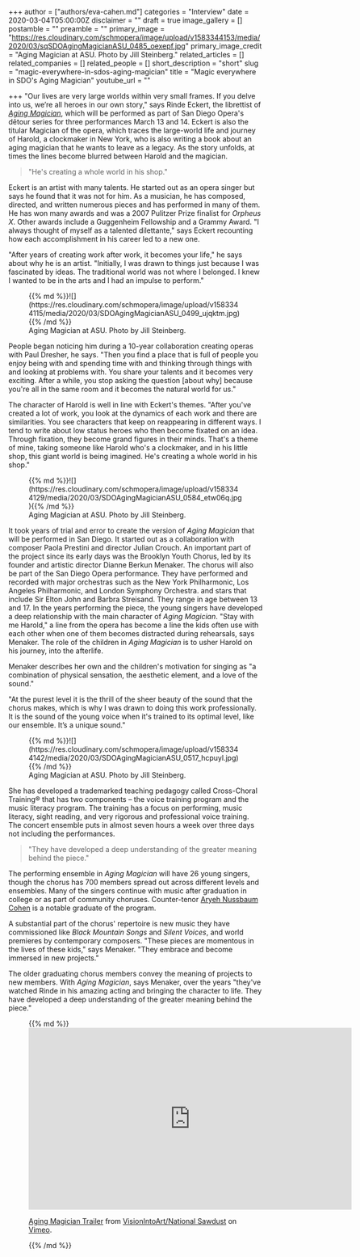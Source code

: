 +++
author = ["authors/eva-cahen.md"]
categories = "Interview"
date = 2020-03-04T05:00:00Z
disclaimer = ""
draft = true
image_gallery = []
postamble = ""
preamble = ""
primary_image = "https://res.cloudinary.com/schmopera/image/upload/v1583344153/media/2020/03/sqSDOAgingMagicianASU_0485_oexepf.jpg"
primary_image_credit = "Aging Magician at ASU. Photo by Jill Steinberg."
related_articles = []
related_companies = []
related_people = []
short_description = "short"
slug = "magic-everywhere-in-sdos-aging-magician"
title = "Magic everywhere in SDO's Aging Magician"
youtube_url = ""

+++
"Our lives are very large worlds within very small frames. If you delve into us, we’re all heroes in our own story," says Rinde Eckert, the librettist of [_Aging Magician_](https://www.sdopera.org/season/2019-2020-season/aging-magician), which will be performed as part of San Diego Opera's dētour series for three performances March 13 and 14. Eckert is also the titular Magician of the opera, which traces the large-world life and journey of Harold, a clockmaker in New York, who is also writing a book about an aging magician that he wants to leave as a legacy. As the story unfolds, at times the lines become blurred between Harold and the magician.

> "He's creating a whole world in his shop."

Eckert is an artist with many talents. He started out as an opera singer but says he found that it was not for him. As a musician, he has composed, directed, and written numerous pieces and has performed in many of them. He has won many awards and was a 2007 Pulitzer Prize finalist for _Orpheus X_.  Other awards include a Guggenheim Fellowship and a Grammy Award. "I always thought of myself as a talented dilettante," says Eckert recounting how each accomplishment in his career led to a new one.  

"After years of creating work after work, it becomes your life," he says about why he is an artist. "Initially, I was drawn to things just because I was fascinated by ideas. The traditional world was not where I belonged. I knew I wanted to be in the arts and I had an impulse to perform." 

<figure data-type="image">{{% md %}}![](https://res.cloudinary.com/schmopera/image/upload/v1583344115/media/2020/03/SDOAgingMagicianASU_0499_ujqktm.jpg){{% /md %}}

<figcaption>Aging Magician at ASU. Photo by Jill Steinberg.</figcaption>  
</figure>

People began noticing him during a 10-year collaboration creating operas with Paul Dresher, he says. "Then you find a place that is full of people you enjoy being with and spending time with and thinking through things with and looking at problems with. You share your talents and it becomes very exciting. After a while, you stop asking the question \[about why\] because you're all in the same room and it becomes the natural world for us."

The character of Harold is well in line with Eckert's themes. "After you've created a lot of work, you look at the dynamics of each work and there are similarities. You see characters that keep on reappearing in different ways. I tend to write about low status heroes who then become fixated on an idea. Through fixation, they become grand figures in their minds. That's a theme of mine, taking someone like Harold who's a clockmaker, and in his little shop, this giant world is being imagined. He's creating a whole world in his shop."

<figure data-type="image">{{% md %}}![](https://res.cloudinary.com/schmopera/image/upload/v1583344129/media/2020/03/SDOAgingMagicianASU_0584_etw06q.jpg){{% /md %}}

<figcaption>Aging Magician at ASU. Photo by Jill Steinberg.</figcaption>  
</figure>

It took years of trial and error to create the version of _Aging Magician_ that will be performed in San Diego. It started out as a collaboration with composer Paola Prestini and director Julian Crouch. An important part of the project since its early days was the Brooklyn Youth Chorus, led by its founder and artistic director Dianne Berkun Menaker. The chorus will also be part of the San Diego Opera performance. They have performed and recorded with major orchestras such as the New York Philharmonic, Los Angeles Philharmonic, and London Symphony Orchestra. and stars that include Sir Elton John and Barbra Streisand. They range in age between 13 and 17. In the years performing the piece, the young singers have developed a deep relationship with the main character of _Aging Magician_. "Stay with me Harold," a line from the opera has become a line the kids often use with each other when one of them becomes distracted during rehearsals, says Menaker. The role of the children in _Aging Magician_ is to usher Harold on his journey, into the afterlife.

Menaker describes her own and the children's motivation for singing as "a combination of physical sensation, the aesthetic element, and a love of the sound."

"At the purest level it is the thrill of the sheer beauty of the sound that the chorus makes, which is why I was drawn to doing this work professionally. It is the sound of the young voice when it's trained to its optimal level, like our ensemble. It’s a unique sound."

<figure data-type="image">{{% md %}}![](https://res.cloudinary.com/schmopera/image/upload/v1583344142/media/2020/03/SDOAgingMagicianASU_0517_hcpuyl.jpg){{% /md %}}

<figcaption>Aging Magician at ASU. Photo by Jill Steinberg.</figcaption>  
</figure>

She has developed a trademarked teaching pedagogy called Cross-Choral Training® that has two components – the voice training program and the music literacy program. The training has a focus on performing, music literacy, sight reading, and very rigorous and professional voice training. The concert ensemble puts in almost seven hours a week over three days not including the performances. 

> "They have developed a deep understanding of the greater meaning behind the piece."

The performing ensemble in _Aging Magician_ will have 26 young singers, though the chorus has 700 members spread out across different levels and ensembles. Many of the singers continue with music after graduation in college or as part of community choruses. Counter-tenor [Aryeh Nussbaum Cohen](/scene/people/aryeh-nussbaum-cohen/) is a notable graduate of the program.

A substantial part of the chorus' repertoire is new music they have commissioned like _Black Mountain Songs_ and _Silent Voices_, and world premieres by contemporary composers. "These pieces are momentous in the lives of these kids," says Menaker. "They embrace and become immersed in new projects."

The older graduating chorus members convey the meaning of projects to new members. With _Aging Magician_, says Menaker, over the years "they've watched Rinde in his amazing acting and bringing the character to life. They have developed a deep understanding of the greater meaning behind the piece."

<figure data-type="video">{{% md %}}<iframe src="https://player.vimeo.com/video/105039525?title=0&byline=0&portrait=0" width="640" height="360" frameborder="0" allow="autoplay; fullscreen" allowfullscreen></iframe>

<p><a href="https://vimeo.com/105039525">Aging Magician Trailer</a> from <a href="https://vimeo.com/visionintoart">VisionIntoArt/National Sawdust</a> on <a href="https://vimeo.com">Vimeo</a>.</p>{{% /md %}}

<figcaption></figcaption>  
</figure>
